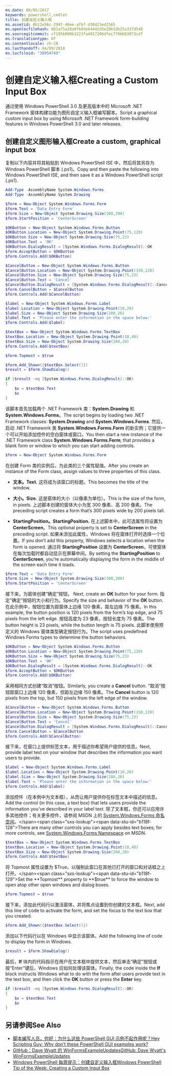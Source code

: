 ```yaml
---
ms.date: 06/05/2017
keywords: powershell,cmdlet
title: 创建自定义输入框
ms.assetid: 0b12e56c-299f-40ee-afbf-d30d23ed2565
ms.openlocfilehash: 681a75a28a8fb03eb4442d5e20b32b25a337d540
ms.sourcegitcommit: cf195b090b3223fa4917206dfec7f0b603873cdf
ms.translationtype: HT
ms.contentlocale: zh-CN
ms.lasthandoff: 04/09/2018
ms.locfileid: "30954749"
---
```

# <a name="creating-a-custom-input-box"></a><span data-ttu-id="b118f-103">创建自定义输入框</span><span class="sxs-lookup"><span data-stu-id="b118f-103">Creating a Custom Input Box</span></span>

<span data-ttu-id="b118f-104">通过使用 Windows PowerShell 3.0 及更高版本中的 Microsoft .NET Framework 窗体构建功能为图形自定义输入框编写脚本。</span><span class="sxs-lookup"><span data-stu-id="b118f-104">Script a graphical custom input box by using Microsoft .NET Framework form-building features in Windows PowerShell 3.0 and later releases.</span></span>

## <a name="create-a-custom-graphical-input-box"></a><span data-ttu-id="b118f-105">创建自定义图形输入框</span><span class="sxs-lookup"><span data-stu-id="b118f-105">Create a custom, graphical input box</span></span>

<span data-ttu-id="b118f-106">复制以下内容并将其粘贴到 Windows PowerShell ISE 中，然后将其另存为 Windows PowerShell 脚本 (.ps1)。</span><span class="sxs-lookup"><span data-stu-id="b118f-106">Copy and then paste the following into Windows PowerShell ISE, and then save it as a Windows PowerShell script (.ps1).</span></span>

```powershell
Add-Type -AssemblyName System.Windows.Forms
Add-Type -AssemblyName System.Drawing

$form = New-Object System.Windows.Forms.Form
$form.Text = 'Data Entry Form'
$form.Size = New-Object System.Drawing.Size(300,200)
$form.StartPosition = 'CenterScreen'

$OKButton = New-Object System.Windows.Forms.Button
$OKButton.Location = New-Object System.Drawing.Point(75,120)
$OKButton.Size = New-Object System.Drawing.Size(75,23)
$OKButton.Text = 'OK'
$OKButton.DialogResult = [System.Windows.Forms.DialogResult]::OK
$form.AcceptButton = $OKButton
$form.Controls.Add($OKButton)

$CancelButton = New-Object System.Windows.Forms.Button
$CancelButton.Location = New-Object System.Drawing.Point(150,120)
$CancelButton.Size = New-Object System.Drawing.Size(75,23)
$CancelButton.Text = 'Cancel'
$CancelButton.DialogResult = [System.Windows.Forms.DialogResult]::Cancel
$form.CancelButton = $CancelButton
$form.Controls.Add($CancelButton)

$label = New-Object System.Windows.Forms.Label
$label.Location = New-Object System.Drawing.Point(10,20)
$label.Size = New-Object System.Drawing.Size(280,20)
$label.Text = 'Please enter the information in the space below:'
$form.Controls.Add($label)

$textBox = New-Object System.Windows.Forms.TextBox
$textBox.Location = New-Object System.Drawing.Point(10,40)
$textBox.Size = New-Object System.Drawing.Size(260,20)
$form.Controls.Add($textBox)

$form.Topmost = $true

$form.Add_Shown({$textBox.Select()})
$result = $form.ShowDialog()

if ($result -eq [System.Windows.Forms.DialogResult]::OK)
{
    $x = $textBox.Text
    $x
}
```

<span data-ttu-id="b118f-107">该脚本首先加载两个 .NET Framework 类：**System.Drawing** 和 **System.Windows.Forms**。</span><span class="sxs-lookup"><span data-stu-id="b118f-107">The script begins by loading two .NET Framework classes: **System.Drawing** and **System.Windows.Forms**.</span></span> <span data-ttu-id="b118f-108">然后，启动 .NET Framework 类 **System.Windows.Forms.Form** 的新实例；它提供一个可以开始添加控件的空白窗体或窗口。</span><span class="sxs-lookup"><span data-stu-id="b118f-108">You then start a new instance of the .NET Framework class **System.Windows.Forms.Form**; that provides a blank form or window to which you can start adding controls.</span></span>

```powershell
$form = New-Object System.Windows.Forms.Form
```

<span data-ttu-id="b118f-109">在创建 Form 类的实例后，为此类的三个属性赋值。</span><span class="sxs-lookup"><span data-stu-id="b118f-109">After you create an instance of the Form class, assign values to three properties of this class.</span></span>

- <span data-ttu-id="b118f-110">**文本。**</span><span class="sxs-lookup"><span data-stu-id="b118f-110">**Text.**</span></span> <span data-ttu-id="b118f-111">这将成为该窗口的标题。</span><span class="sxs-lookup"><span data-stu-id="b118f-111">This becomes the title of the window.</span></span>

- <span data-ttu-id="b118f-112">**大小。**</span><span class="sxs-lookup"><span data-stu-id="b118f-112">**Size.**</span></span> <span data-ttu-id="b118f-113">这是窗体的大小（以像素为单位）。</span><span class="sxs-lookup"><span data-stu-id="b118f-113">This is the size of the form, in pixels.</span></span> <span data-ttu-id="b118f-114">上述脚本创建的窗体大小为宽 300 像素、高 200 像素。</span><span class="sxs-lookup"><span data-stu-id="b118f-114">The preceding script creates a form that’s 300 pixels wide by 200 pixels tall.</span></span>

- <span data-ttu-id="b118f-115">**StartingPosition。**</span><span class="sxs-lookup"><span data-stu-id="b118f-115">**StartingPosition.**</span></span> <span data-ttu-id="b118f-116">在上述脚本中，此可选属性将设置为 **CenterScreen**。</span><span class="sxs-lookup"><span data-stu-id="b118f-116">This optional property is set to **CenterScreen** in the preceding script.</span></span> <span data-ttu-id="b118f-117">如果未添加此属性，Windows 将在窗体打开时选择一个位置。</span><span class="sxs-lookup"><span data-stu-id="b118f-117">If you don’t add this property, Windows selects a location when the form is opened.</span></span> <span data-ttu-id="b118f-118">通过将 **StartingPosition** 设置为 **CenterScreen**，可使窗体在每次加载时都自动显示在屏幕中间。</span><span class="sxs-lookup"><span data-stu-id="b118f-118">By setting the **StartingPosition** to **CenterScreen**, you’re automatically displaying the form in the middle of the screen each time it loads.</span></span>

```powershell
$form.Text = 'Data Entry Form'
$form.Size = New-Object System.Drawing.Size(300,200)
$form.StartPosition = 'CenterScreen'
```

<span data-ttu-id="b118f-119">接下来，为窗体创建“确定”按钮。  </span><span class="sxs-lookup"><span data-stu-id="b118f-119">Next, create an **OK** button for your form.</span></span> <span data-ttu-id="b118f-120">指定“确定”按钮的大小和行为。</span><span class="sxs-lookup"><span data-stu-id="b118f-120">Specify the size and behavior of the **OK** button.</span></span> <span data-ttu-id="b118f-121">在此示例中，按钮位置为距窗体上边缘 120 像素，距左边缘 75 像素。</span><span class="sxs-lookup"><span data-stu-id="b118f-121">In this example, the button position is 120 pixels from the form’s top edge, and 75 pixels from the left edge.</span></span> <span data-ttu-id="b118f-122">按钮高度为 23 像素，按钮长度为 75 像素。</span><span class="sxs-lookup"><span data-stu-id="b118f-122">The button height is 23 pixels, while the button length is 75 pixels.</span></span> <span data-ttu-id="b118f-123">此脚本使用预定义的 Windows 窗体类型确定按钮行为。</span><span class="sxs-lookup"><span data-stu-id="b118f-123">The script uses predefined Windows Forms types to determine the button behaviors.</span></span>

```powershell
$OKButton = New-Object System.Windows.Forms.Button
$OKButton.Location = New-Object System.Drawing.Point(75,120)
$OKButton.Size = New-Object System.Drawing.Size(75,23)
$OKButton.Text = 'OK'
$OKButton.DialogResult = [System.Windows.Forms.DialogResult]::OK
$form.AcceptButton = $OKButton
$form.Controls.Add($OKButton)
```

<span data-ttu-id="b118f-124">采用相同方式创建“取消”按钮。</span><span class="sxs-lookup"><span data-stu-id="b118f-124">Similarly, you create a **Cancel** button.</span></span> <span data-ttu-id="b118f-125">“取消”按钮距窗口上边缘 120 像素，但距左边缘 150 像素。</span><span class="sxs-lookup"><span data-stu-id="b118f-125">The **Cancel** button is 120 pixels from the top, but 150 pixels from the left edge of the window.</span></span>

```powershell
$CancelButton = New-Object System.Windows.Forms.Button
$CancelButton.Location = New-Object System.Drawing.Point(150,120)
$CancelButton.Size = New-Object System.Drawing.Size(75,23)
$CancelButton.Text = 'Cancel'
$CancelButton.DialogResult = [System.Windows.Forms.DialogResult]::Cancel
$form.CancelButton = $CancelButton
$form.Controls.Add($CancelButton)
```

<span data-ttu-id="b118f-126">接下来，在窗口上提供标签文本，用于描述你希望用户提供的信息。</span><span class="sxs-lookup"><span data-stu-id="b118f-126">Next, provide label text on your window that describes the information you want users to provide.</span></span>

```powershell
$label = New-Object System.Windows.Forms.Label
$label.Location = New-Object System.Drawing.Point(10,20)
$label.Size = New-Object System.Drawing.Size(280,20)
$label.Text = 'Please enter the information in the space below:'
$form.Controls.Add($label)
```

<span data-ttu-id="b118f-127">添加控件（在本例中为文本框），从而让用户提供你在标签文本中描述的信息。</span><span class="sxs-lookup"><span data-stu-id="b118f-127">Add the control (in this case, a text box) that lets users provide the information you’ve described in your label text.</span></span> <span data-ttu-id="b118f-128">除了文本框，你还可以应用许多其他控件；有关更多控件，请参阅 MSDN 上的 [System.Windows.Forms 命名空间](http://msdn.microsoft.com/library/k50ex0x9(v=vs.110).aspx)。</span><span class="sxs-lookup"><span data-stu-id="b118f-128">There are many other controls you can apply besides text boxes; for more controls, see [System.Windows.Forms Namespace](http://msdn.microsoft.com/library/k50ex0x9(v=vs.110).aspx) on MSDN.</span></span>

```powershell
$textBox = New-Object System.Windows.Forms.TextBox
$textBox.Location = New-Object System.Drawing.Point(10,40)
$textBox.Size = New-Object System.Drawing.Size(260,20)
$form.Controls.Add($textBox)
```

<span data-ttu-id="b118f-129">将 Topmost 属性设置为 $True，以强制此窗口在其他已打开的窗口和对话框之上打开。</span><span class="sxs-lookup"><span data-stu-id="b118f-129">Set the **Topmost** property to **$true** to force the window to open atop other open windows and dialog boxes.</span></span>

```powershell
$form.Topmost = $true
```

<span data-ttu-id="b118f-130">接下来，添加此代码行以激活窗体，并将焦点设置到你创建的文本框。</span><span class="sxs-lookup"><span data-stu-id="b118f-130">Next, add this line of code to activate the form, and set the focus to the text box that you created.</span></span>

```powershell
$form.Add_Shown({$textBox.Select()})
```

<span data-ttu-id="b118f-131">添加以下代码行以在 Windows 中显示该窗体。</span><span class="sxs-lookup"><span data-stu-id="b118f-131">Add the following line of code to display the form in Windows.</span></span>

```powershell
$result = $form.ShowDialog()
```

<span data-ttu-id="b118f-132">最后，**If** 块内的代码指示在用户在文本框中提供文本，然后单击“确定”按钮或按“Enter”键后，Windows 应如何处理该窗体。</span><span class="sxs-lookup"><span data-stu-id="b118f-132">Finally, the code inside the **If** block instructs Windows what to do with the form after users provide text in the text box, and then click the **OK** button or press the **Enter** key.</span></span>

```powershell
if ($result -eq [System.Windows.Forms.DialogResult]::OK)
{
    $x = $textBox.Text
    $x
}
```

## <a name="see-also"></a><span data-ttu-id="b118f-133">另请参阅</span><span class="sxs-lookup"><span data-stu-id="b118f-133">See Also</span></span>

- [<span data-ttu-id="b118f-134">脚本编写人员，你好：为什么这些 PowerShell GUI 示例不起作用呢？</span><span class="sxs-lookup"><span data-stu-id="b118f-134">Hey Scripting Guy:  Why don’t these PowerShell GUI examples work?</span></span>](http://go.microsoft.com/fwlink/?LinkId=506644)
- [<span data-ttu-id="b118f-135">GitHub：Dave Wyatt 的 WinFormsExampleUpdates</span><span class="sxs-lookup"><span data-stu-id="b118f-135">GitHub: Dave Wyatt's WinFormsExampleUpdates</span></span>](https://github.com/dlwyatt/WinFormsExampleUpdates)
- [<span data-ttu-id="b118f-136">Windows PowerShell 每周提示：创建自定义输入框</span><span class="sxs-lookup"><span data-stu-id="b118f-136">Windows PowerShell Tip of the Week:  Creating a Custom Input Box</span></span>](http://technet.microsoft.com/library/ff730941.aspx)